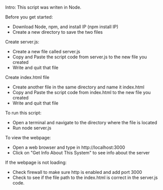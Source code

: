 Intro:
This script was writen in Node. 

Before you get started:
* Download Node, npm, and install IP (npm install IP)
* Create a new directory to save the two files

Create server.js:
* Create a new file called server.js 
* Copy and Paste the script code from server.js to the new file you created
* Write and quit that file

Create index.html file
* Create another file in the same directory and name it index.html
* Copy and Paste the script code from index.html to the new file you created
* Write and quit that file

To run this script:
* Open a terminal and navigate to the directory where the file is located
* Run node server.js

To view the webpage:
* Open a web browser and type in http://localhost:3000
* Click on "Get Info About This System" to see info about the server

If the webpage is not loading:
* Check firewall to make sure http is enabled and add port 3000
* Check to see if the file path to the index.html is correct in the server.js code. 

